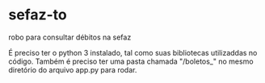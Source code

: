 # sefaz-to
robo para consultar débitos na sefaz

É preciso ter o python 3 instalado, tal como suas bibliotecas utilizaddas no código. Também é preciso ter uma pasta chamada "/boletos_" no mesmo diretório do arquivo app.py para rodar.

